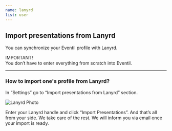 ```yaml
---
name: lanyrd
list: user
---
```

<section>

## Import presentations from Lanyrd

You can synchronize your Eventil profile with Lanyrd.

<article class="message is-warning">
  <div class="message-header">
    IMPORTANT!
  </div>
  <div class="message-body">
    You don’t have to enter everything from scratch into Eventil.
  </div>
</article>

---

### How to import one's profile from Lanyrd?

In “Settings” go to “Import presentations from Lanyrd” section.

![Lanyrd Photo](/images/fromlanyrd.png)

Enter your Lanyrd handle and click “Import Presentations”. And that’s all from your side. We take care of the rest. We will inform you via email once your import is ready.
</section>

